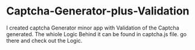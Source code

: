 # Captcha-Generator-plus-Validation
I created captcha Generator minor app with Validation of the Captcha generated. The whiole Logic Behind it can be found in captcha.js file. go there and check out the Logic.
